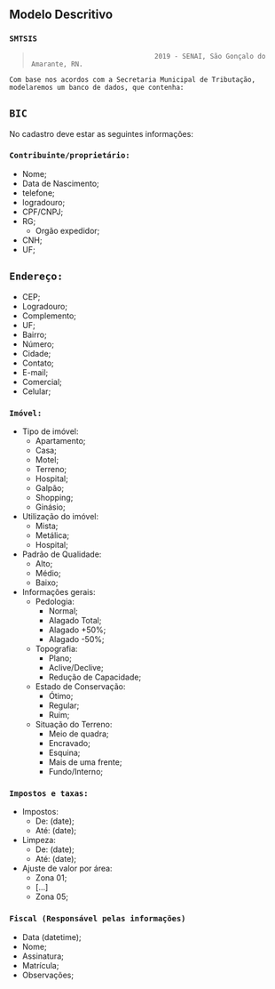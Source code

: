 


## Modelo Descritivo
###	 `SMTSIS`   

>									 2019 - SENAI, São Gonçalo do Amarante, RN.

	Com base nos acordos com a Secretaria Municipal de Tributação, modelaremos um banco de dados, que contenha:
## `BIC`
No cadastro deve estar as seguintes informações:

### `Contribuinte/proprietário:`
- Nome;
- Data de Nascimento;
- telefone;
- logradouro;
- CPF/CNPJ;
- RG;
  - Orgão expedidor;
- CNH;
- UF;

## `Endereço:`
- CEP;
- Logradouro;
- Complemento;
- UF;
- Bairro;
- Número;
- Cidade;
- Contato;
- E-mail;
- Comercial;
- Celular;

### `Imóvel:`
- Tipo de imóvel:
  - Apartamento;
  - Casa;
  - Motel;
  - Terreno;
  - Hospital;
  - Galpão;
  - Shopping;
  - Ginásio;
- Utilização do imóvel:
  - Mista;
  - Metálica;
  - Hospital;
- Padrão de Qualidade:
  - Alto;
  - Médio;
  - Baixo;
- Informações gerais:
  - Pedologia:
    - Normal;
    - Alagado Total;
    - Alagado +50%;
    - Alagado -50%;
  - Topografia:
    - Plano;
    - Aclive/Declive;
    - Redução de Capacidade;
  - Estado de Conservação:
    - Ótimo;
    - Regular;
    - Ruim;
  - Situação do Terreno:
    - Meio de quadra;
    - Encravado;
    - Esquina;
    - Mais de uma frente;
    - Fundo/Interno;

### `Impostos e taxas:`
- Impostos:
  - De: (date);
  - Até: (date);
- Limpeza:
  - De: (date);
  - Até: (date);
- Ajuste de valor por área:
  - Zona 01;
  - [...]
  - Zona 05;
### `Fiscal (Responsável pelas informações)`
- Data (datetime);
- Nome;
- Assinatura;
- Matrícula;
- Observações;
